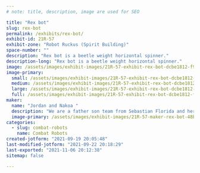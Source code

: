 ```yaml
---
# note: title, description, image are used for SEO

title: "Rex bot"
slug: rex-bot
permalink: /exhibits/rex-bot/
exhibit-id: 21R-57
exhibit-zone: "Robot Ruckus (Spirit Building)"
space-number: ""
description: "Rex bot is a beetle weight horizontal spinner."
description-long: "Rex bot is a beetle weight horizontal spinner."
image: /assets/images/exhibit-images/21R-57-exhibit-rex-bot-dcbe1812-f943-4e7a-aaa5-726ae2c571e4-large.jpeg
image-primary: 
  small: /assets/images/exhibit-images/21R-57-exhibit-rex-bot-dcbe1812-f943-4e7a-aaa5-726ae2c571e4-small.jpeg
  medium: /assets/images/exhibit-images/21R-57-exhibit-rex-bot-dcbe1812-f943-4e7a-aaa5-726ae2c571e4-medium.jpeg
  large: /assets/images/exhibit-images/21R-57-exhibit-rex-bot-dcbe1812-f943-4e7a-aaa5-726ae2c571e4-large.jpeg
  full: /assets/images/exhibit-images/21R-57-exhibit-rex-bot-dcbe1812-f943-4e7a-aaa5-726ae2c571e4-full.jpeg
maker: 
  name: "Jordan and Nakoa "
  description: "We are a father son team from Sebastian Florida and here for fun and carnage with Rex bot."
  image-primary: /assets/images/exhibit-images/21R-57-maker-rex-bot-48bf4ad7-4bcd-444d-b06f-deb5ad78022e-medium.jpeg
categories: 
  - slug: combat-robots
    name: Combat Robots
created-jotform: "2021-09-19 20:05:48"
last-modified-jotform: "2021-09-22 20:18:29"
last-exported: "2021-11-06 20:12:38"
sitemap: false

---
```

